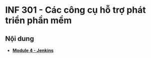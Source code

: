 # INF 301 - Các công cụ hỗ trợ phát triển phần mềm

## Nội dung

- [**Module 4 - Jenkins**](Module4-Jenkins)
